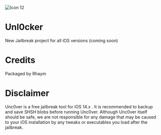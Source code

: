 ![Icon 12](https://user-images.githubusercontent.com/43763935/205175901-58956b3d-d141-4ba5-9b6e-a0d21cc94ab4.png)
# Unl0cker

New Jailbreak project for all iOS versions (coming soon)
# Credits
Packaged by Rhaym
# Disclaimer
Unc0ver is a free jailbreak tool for iOS 14.x . It is recommended to backup and save SHSH blobs before running Unc0ver. Although Unc0ver itself should be safe, we are not responsible for any damage that may be caused to your iOS installation by any tweaks or executables you load after the jailbreak.
